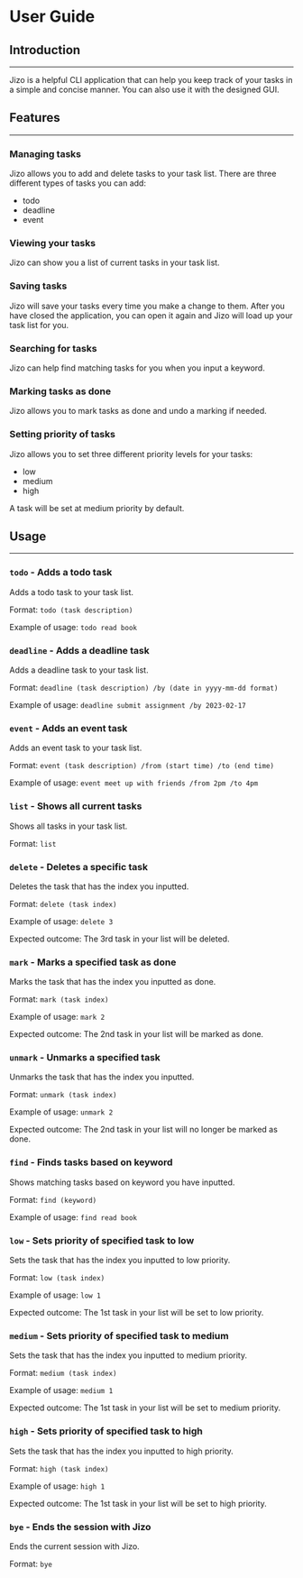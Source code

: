 # User Guide

## Introduction

---
Jizo is a helpful CLI application that can help you keep track of
your tasks in a simple and concise manner. You can also use it with
the designed GUI.

## Features 

---

### Managing tasks

Jizo allows you to add and delete tasks to your task list. There are
three different types of tasks you can add:
- todo
- deadline
- event

### Viewing your tasks

Jizo can show you a list of current tasks in your task list.

### Saving tasks

Jizo will save your tasks every time you make a change to them.
After you have closed the application, you can open it again and Jizo will 
load up your task list for you.

### Searching for tasks

Jizo can help find matching tasks for you when you input a keyword.

### Marking tasks as done

Jizo allows you to mark tasks as done and undo a marking if needed.

### Setting priority of tasks

Jizo allows you to set three different priority levels for your tasks:
- low
- medium
- high

A task will be set at medium priority by default.

## Usage

---
### `todo` - Adds a todo task

Adds a todo task to your task list.

Format: `todo (task description)`

Example of usage: `todo read book`

### `deadline` - Adds a deadline task

Adds a deadline task to your task list.

Format: `deadline (task description) /by (date in yyyy-mm-dd format)`

Example of usage: `deadline submit assignment /by 2023-02-17`

### `event` - Adds an event task

Adds an event task to your task list.

Format: `event (task description) /from (start time) /to (end time)`

Example of usage: `event meet up with friends /from 2pm /to 4pm`

### `list` - Shows all current tasks

Shows all tasks in your task list.

Format: `list`

### `delete` - Deletes a specific task

Deletes the task that has the index you inputted.

Format: `delete (task index)`

Example of usage: `delete 3`

Expected outcome: The 3rd task in your list will be deleted.

### `mark` - Marks a specified task as done

Marks the task that has the index you inputted as done.

Format: `mark (task index)`

Example of usage: `mark 2`

Expected outcome: The 2nd task in your list will be marked as done.

### `unmark` - Unmarks a specified task

Unmarks the task that has the index you inputted.

Format: `unmark (task index)`

Example of usage: `unmark 2`

Expected outcome: The 2nd task in your list will no longer be marked as done.

### `find` - Finds tasks based on keyword

Shows matching tasks based on keyword you have inputted.

Format: `find (keyword)`

Example of usage: `find read book`

### `low` - Sets priority of specified task to low

Sets the task that has the index you inputted to low priority.

Format: `low (task index)`

Example of usage: `low 1`

Expected outcome: The 1st task in your list will be set to low priority.

### `medium` - Sets priority of specified task to medium

Sets the task that has the index you inputted to medium priority.

Format: `medium (task index)`

Example of usage: `medium 1`

Expected outcome: The 1st task in your list will be set to medium priority.

### `high` - Sets priority of specified task to high

Sets the task that has the index you inputted to high priority.

Format: `high (task index)`

Example of usage: `high 1`

Expected outcome: The 1st task in your list will be set to high priority.

### `bye` - Ends the session with Jizo

Ends the current session with Jizo.

Format: `bye`
